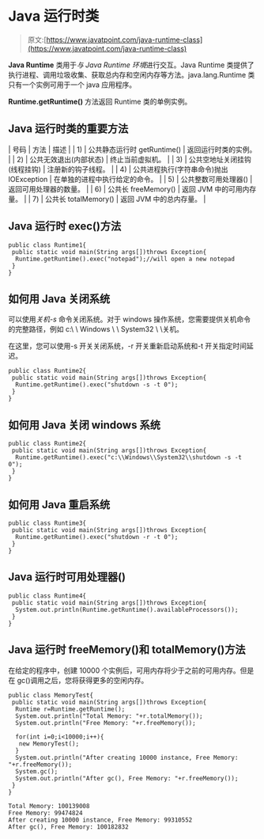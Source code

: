 # Java 运行时类

> 原文:[https://www.javatpoint.com/java-runtime-class](https://www.javatpoint.com/java-runtime-class)

**Java Runtime** 类用于*与 Java Runtime 环境*进行交互。Java Runtime 类提供了执行进程、调用垃圾收集、获取总内存和空闲内存等方法。java.lang.Runtime 类只有一个实例可用于一个 java 应用程序。

**Runtime.getRuntime()** 方法返回 Runtime 类的单例实例。

## Java 运行时类的重要方法

| 号码 | 方法 | 描述 |
| 1) | 公共静态运行时 getRuntime() | 返回运行时类的实例。 |
| 2) | 公共无效退出(内部状态) | 终止当前虚拟机。 |
| 3) | 公共空地址关闭挂钩(线程挂钩) | 注册新的钩子线程。 |
| 4) | 公共进程执行(字符串命令)抛出 IOException | 在单独的进程中执行给定的命令。 |
| 5) | 公共整数可用处理器() | 返回可用处理器的数量。 |
| 6) | 公共长 freeMemory() | 返回 JVM 中的可用内存量。 |
| 7) | 公共长 totalMemory() | 返回 JVM 中的总内存量。 |

## Java 运行时 exec()方法

```
public class Runtime1{
 public static void main(String args[])throws Exception{
  Runtime.getRuntime().exec("notepad");//will open a new notepad
 }
}

```

## 如何用 Java 关闭系统

可以使用*关机-s* 命令关闭系统。对于 windows 操作系统，您需要提供关机命令的完整路径，例如 c:\ \ Windows \ \ System32 \ \关机。

在这里，您可以使用-s 开关关闭系统，-r 开关重新启动系统和-t 开关指定时间延迟。

```
public class Runtime2{
 public static void main(String args[])throws Exception{
  Runtime.getRuntime().exec("shutdown -s -t 0");
 }
}

```

## 如何用 Java 关闭 windows 系统

```
public class Runtime2{
 public static void main(String args[])throws Exception{
  Runtime.getRuntime().exec("c:\\Windows\\System32\\shutdown -s -t 0");
 }
}

```

## 如何用 Java 重启系统

```
public class Runtime3{
 public static void main(String args[])throws Exception{
  Runtime.getRuntime().exec("shutdown -r -t 0");
 }
}

```

## Java 运行时可用处理器()

```
public class Runtime4{
 public static void main(String args[])throws Exception{
  System.out.println(Runtime.getRuntime().availableProcessors());
 }
}

```

## Java 运行时 freeMemory()和 totalMemory()方法

在给定的程序中，创建 10000 个实例后，可用内存将少于之前的可用内存。但是在 gc()调用之后，您将获得更多的空闲内存。

```
public class MemoryTest{
 public static void main(String args[])throws Exception{
  Runtime r=Runtime.getRuntime();
  System.out.println("Total Memory: "+r.totalMemory());
  System.out.println("Free Memory: "+r.freeMemory());

  for(int i=0;i<10000;i++){
   new MemoryTest();
  }
  System.out.println("After creating 10000 instance, Free Memory: "+r.freeMemory());
  System.gc();
  System.out.println("After gc(), Free Memory: "+r.freeMemory());
 }
}

```

```
Total Memory: 100139008
Free Memory: 99474824
After creating 10000 instance, Free Memory: 99310552
After gc(), Free Memory: 100182832

```